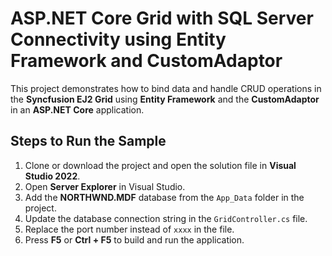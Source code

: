 # ASP.NET Core Grid with SQL Server Connectivity using Entity Framework and CustomAdaptor

This project demonstrates how to bind data and handle CRUD operations in the **Syncfusion EJ2 Grid** using **Entity Framework** and the **CustomAdaptor** in an **ASP.NET Core** application.

## Steps to Run the Sample

1. Clone or download the project and open the solution file in **Visual Studio 2022**.
2. Open **Server Explorer** in Visual Studio.
3. Add the **NORTHWND.MDF** database from the `App_Data` folder in the project.
4. Update the database connection string in the `GridController.cs` file.
5. Replace the port number instead of `xxxx` in the file.
6. Press **F5** or **Ctrl + F5** to build and run the application.